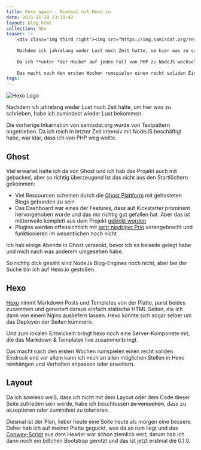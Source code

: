 ```yaml
---
title: Once again - Diesmal mit Hexo.io
date: 2015-11-28 23:30:42
layout: blog.html
collection: hbs
teaser: |+
    <div class="img third right"><img src="https://img.samisdat.org/resize/width/245/https://pbs.twimg.com/profile_images/476729162707644418/mQZOTo9f.png" class="img-responsive" alt="Hexo Logo"></div>
    
    Nachdem ich jahrelang weder Lust noch Zeit hatte, um hier was zu schrieben, habe ich zumindest wieder Lust bekommen.
    
    Da ich **unter *der Haube* auf jeden Fall von PHP zu NodeJS wechseln wollte,  habe ich mich erstmal für [Hexo](https://hexo.io) als Blog Engine entschieden,
    
    Das macht nach den ersten Wochen rumspielen einen recht soliden Eindruck und vor allem kann ich mich an allen möglichen Stellen in Hexo reinhängen und Verhalten anpassen oder erweitern. 
tags:
---
```


<div class="img third right"><img src="https://img.samisdat.org/resize/width/245/https://pbs.twimg.com/profile_images/476729162707644418/mQZOTo9f.png" class="img-responsive" alt="Hexo Logo"></div>

Nachdem ich jahrelang weder Lust noch Zeit hatte, um hier was zu schrieben, habe ich zumindest wieder Lust bekommen.

Die vorherige Inkarnation von samisdat.org wurde von Textpattern angetrieben.
Da ich mich in letzter Zeit intensiv mit NodeJS beschäftigt habe, war klar, dass ich von PHP weg wollte.

## Ghost

Viel erwartet hatte ich da von Ghost und ich hab das Projekt auch mit gebacked, aber so richtig überzeugend ist das nicht aus den Startlöchern gekommen:

* Viel Ressourcen scheinen durch die [Ghost Plattform](https://ghost.org/pricing/) mit gehosteten Blogs gebunden zu sein
* Das Dashboard war eines der Features, dass auf Kickstarter prominent hervorgehoben wurde und das mir richtig gut gefallen hat. Aber das ist mitterweile komplett aus dem Projekt [gekickt worden](https://blog.ghost.org/year-2/#thedashboard)
* Plugins werden offensichtlich mit [sehr niedriger Prio](https://github.com/TryGhost/Ghost-App) vorangebracht und funktionieren im wesentlichen noch nicht

Ich hab einige Abende in Ghost versenkt, bevor ich es beiseite gelegt habe und mich nach was anderem umgesehen habe. 

So richtig dick gesäht sind NodeJs Blog-Engines noch nicht, aber bei der Suche bin ich auf Hexo.io gestoßen.

## Hexo

[Hexo](https://hexo.io) nimmt Markdown Posts und Templates von der Platte, parst beides zusammen und generiert daraus einfach statische HTML Seiten, die ich dann von einem Nginx ausliefern lassen. 
Hexo könnte sich sogar selber um das Deployen der Seiten kümmern. 

Und zum lokalen Entwickeln bringt hexo noch eine Server-Komponete mit, die das Markdown & Templates live zusammenbringt.

Das macht nach den ersten Wochen rumspielen einen recht soliden Eindruck und vor allem kann ich mich an allen möglichen Stellen in Hexo reinhängen und Verhalten anpassen oder erweitern. 

## Layout

Da ich sowieso weiß, dass ich nicht mit dem Layout oder dem Code dieser Seite zufrieden sein werde, habe ich beschlossen ~~zu versuchen~~, dass zu akzeptieren oder zumindest zu tolerieren.

Diesmal ist der Plan, lieber heute eine Seite heute als morgen eine bessere.
Daher hab ich auf meiner Platte geguckt, was da so rum liegt und das [Conway-Script](https://en.wikipedia.org/wiki/Conway%27s_Game_of_Life) aus dem Header war schon ziemlich weit; darum hab ich dann noch ein bißchen Bootstrap gerotzt und das ist jetzt erstmal die 0.1.0.

